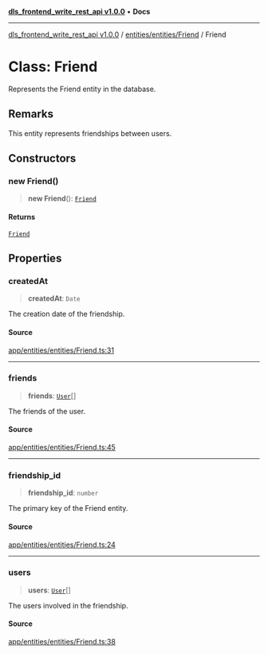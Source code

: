 [**dls_frontend_write_rest_api v1.0.0**](../../../../README.md) • **Docs**

***

[dls_frontend_write_rest_api v1.0.0](../../../../modules.md) / [entities/entities/Friend](../README.md) / Friend

# Class: Friend

Represents the Friend entity in the database.

## Remarks

This entity represents friendships between users.

## Constructors

### new Friend()

> **new Friend**(): [`Friend`](Friend.md)

#### Returns

[`Friend`](Friend.md)

## Properties

### createdAt

> **createdAt**: `Date`

The creation date of the friendship.

#### Source

[app/entities/entities/Friend.ts:31](https://github.com/No-Life-inc/dls_write_api/blob/3b6ede554338fca33854ae593d3c96d63a70eb98/app/entities/entities/Friend.ts#L31)

***

### friends

> **friends**: [`User`](../../User/classes/User.md)[]

The friends of the user.

#### Source

[app/entities/entities/Friend.ts:45](https://github.com/No-Life-inc/dls_write_api/blob/3b6ede554338fca33854ae593d3c96d63a70eb98/app/entities/entities/Friend.ts#L45)

***

### friendship\_id

> **friendship\_id**: `number`

The primary key of the Friend entity.

#### Source

[app/entities/entities/Friend.ts:24](https://github.com/No-Life-inc/dls_write_api/blob/3b6ede554338fca33854ae593d3c96d63a70eb98/app/entities/entities/Friend.ts#L24)

***

### users

> **users**: [`User`](../../User/classes/User.md)[]

The users involved in the friendship.

#### Source

[app/entities/entities/Friend.ts:38](https://github.com/No-Life-inc/dls_write_api/blob/3b6ede554338fca33854ae593d3c96d63a70eb98/app/entities/entities/Friend.ts#L38)
